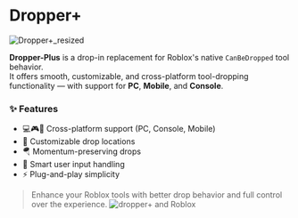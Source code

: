 # Dropper+


![Dropper+_resized](https://github.com/user-attachments/assets/4e872e4d-a62c-4d21-8843-0d3ffd8ce156)

**Dropper-Plus** is a drop-in replacement for Roblox's native `CanBeDropped` tool behavior.  
It offers smooth, customizable, and cross-platform tool-dropping functionality — with support for **PC**, **Mobile**, and **Console**.



### ✨ Features
- 💻🎮📱 Cross-platform support (PC, Console, Mobile)
- 🎯 Customizable drop locations
- 🪂 Momentum-preserving drops
- 🧠 Smart user input handling
- ⚡ Plug-and-play simplicity

> Enhance your Roblox tools with better drop behavior and full control over the experience.
![dropper+ and Roblox](https://github.com/user-attachments/assets/239536b2-b605-465b-929a-2aa15e5b1308)
